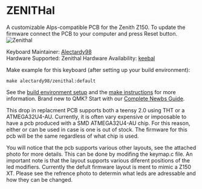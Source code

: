 # ZENITHal

A customizable Alps-compatible PCB for the Zenith Z150. To update the firmware connect the PCB to your computer and press Reset button.
![Zenithal](https://i.imgur.com/6N7EfMU.png)

Keyboard Maintainer: [Alectardy98](https://github.com/Alectardy98)  
Hardware Supported: Zenithal
Hardware Availability: [keebal](https://keebal.com)   

Make example for this keyboard (after setting up your build environment):

    make alectardy98/zenithal:default
    
See the [build environment setup](https://docs.qmk.fm/#/getting_started_build_tools) and the [make instructions](https://docs.qmk.fm/#/getting_started_make_guide) for more information. Brand new to QMK? Start with our [Complete Newbs Guide](https://docs.qmk.fm/#/newbs).

This drop in replacment PCB supports both a teensy 2.0 using THT or a ATMEGA32U4-AU. Currently, it is often vary expensive or impoosable to have a pcb produced with a SMD ATMEGA32U4-AU chip. For this reason, either or can be used in case is one is out of stock. The firmware for this pcb will be the same regardless of what chip is used.

You will notice that the pcb supports various other layouts, see the attached photo for more details. This can be done by modifing the keymap.c file. An important note is that the layout supports various diferent positions of the led modifiers. Currently the defult firmware layout is ment to mimic a Z150 XT. Please see the refrence photo to determin what leds are adressable and how they can be changed.


